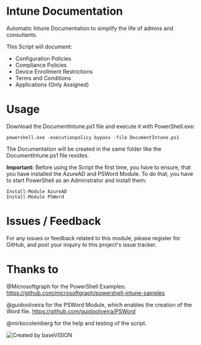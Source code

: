 # Intune Documentation
Automatic Intune Documentation to simplify the life of admins and consultants.

This Script will document:
 - Configuration Policies
 - Compliance Policies
 - Device Enrollment Restrictions
 - Terms and Conditions
 - Applications (Only Assigned)
 
# Usage
Download the DocumentIntune.ps1 file and execute it with PowerShell.exe:

```
powershell.exe -executionpolicy bypass -file DocumentIntune.ps1
```
The Documentation will be created in the same folder like the DocumentIntune.ps1 file resides.

**Important:** Before using the Script the first time, you have to ensure, that you have installed the AzureAD and PSWord Module. To do that, you have to start PowerShell as an Adminstrator and install them:

```
Install-Module AzureAD
Install-Module PSWord 
```

# Issues / Feedback
For any issues or feedback related to this module, please register for GitHub, and post your inquiry to this project's issue tracker.

# Thanks to
@Microsoftgraph for the PowerShell Examples: https://github.com/microsoftgraph/powershell-intune-samples

@guidooliveira for the PSWord Module, which enables the creation of the Word file. https://github.com/guidooliveira/PSWord

@mirkocolemberg for the help and testing of the script.

![Created by baseVISION](https://www.basevision.ch/wp-content/uploads/2015/12/baseVISION-Logo_RGB.png)
